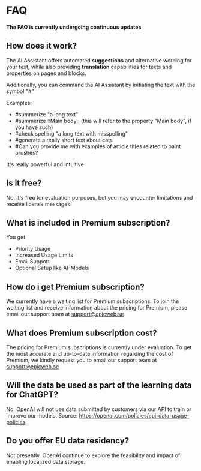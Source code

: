 # FAQ

**The FAQ is currently undergoing continuous updates**

## How does it work? 
The AI Assistant offers automated **suggestions** and alternative wording for your text, while also providing **translation** capabilities for texts and properties on pages and blocks.

Additionally, you can command the AI Assistant by initiating the text with the symbol "#"

Examples: 

- #summerize "a long text"
- #summerize ::Main body::  (this will refer to the property "Main body", if you have such)
- #check spelling "a long text with misspelling"
- #generate a really short text about cats
- #Can you provide me with examples of article titles related to paint brushes?

It's really powerful and intuitive

## Is it free?
No, it's free for evaluation purposes, but you may encounter limitations and receive license messages.

## What is included in Premium subscription? 
You get 
- Priority Usage
- Increased Usage Limits
- Email Support
- Optional Setup like AI-Models

## How do i get Premium subscription?
We currently have a waiting list for Premium subscriptions. To join the waiting list and receive information about the pricing for Premium, please email our support team at support@epicweb.se

## What does Premium subscription cost?
The pricing for Premium subscriptions is currently under evaluation. To get the most accurate and up-to-date information regarding the cost of Premium, we kindly request you to email our support team at support@epicweb.se

## Will the data be used as part of the learning data for ChatGPT? 
No, OpenAI will not use data submitted by customers via our API to train or improve our models. Source: https://openai.com/policies/api-data-usage-policies

## Do you offer EU data residency?
Not presently. OpenAI continue to explore the feasibility and impact of enabling localized data storage.
